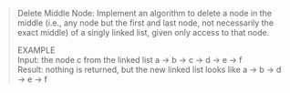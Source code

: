 > Delete Middle Node: Implement an algorithm to delete a node in the middle (i.e., any node but the first and last node, not necessarily the exact middle) of a singly linked list, given only access to that node.
>
> EXAMPLE  
> Input: the node c from the linked list a -> b -> c -> d -> e -> f  
> Result: nothing is returned, but the new linked list looks like a -> b -> d -> e -> f
